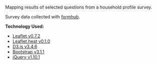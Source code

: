 Mapping results of selected questions from a household profile survey.

Survey data collected with [formhub](https://formhub.org/).

**Technology Used:**
- [Leaflet v0.7.2](http://leafletjs.com/)
- [Leaflet.heat v0.1.0](https://github.com/Leaflet/Leaflet.heat)
- [D3.js v3.4.6](http://d3js.org/)
- [Bootstrap v3.1.1](http://getbootstrap.com/)
- [jQuery v1.10.1](http://ajax.googleapis.com/ajax/libs/jquery/1.10.1/jquery.min.js)
